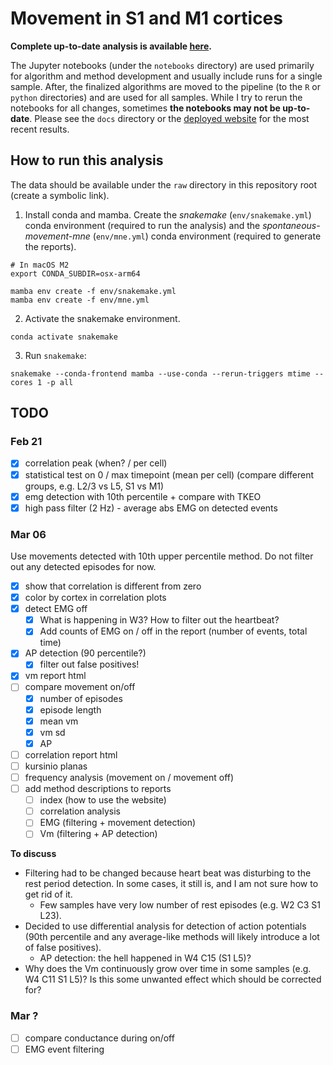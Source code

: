 # Movement in S1 and M1 cortices

**Complete up-to-date analysis is available [here](https://kerseviciute.github.io/movement-s1-m1/).**

The Jupyter notebooks (under the `notebooks` directory) are used primarily for algorithm and method
development and usually include runs for a single sample. After, the finalized algorithms
are moved to the pipeline (to the `R` or `python` directories) and are used for all samples.
While I try to rerun the notebooks for all changes, sometimes **the notebooks may not be up-to-date**.
Please see the `docs` directory or the [deployed website](https://kerseviciute.github.io/movement-s1-m1/)
for the most recent results.

## How to run this analysis

The data should be available under the `raw` directory in this repository root (create a symbolic link).

1. Install conda and mamba. Create the _snakemake_ (`env/snakemake.yml`) conda environment
   (required to run the analysis) and the _spontaneous-movement-mne_ (`env/mne.yml`) conda environment
   (required to generate the reports).

```shell
# In macOS M2
export CONDA_SUBDIR=osx-arm64
```

```shell
mamba env create -f env/snakemake.yml
mamba env create -f env/mne.yml
```

2. Activate the snakemake environment.

```shell
conda activate snakemake
```

3. Run ``snakemake``:

```shell
snakemake --conda-frontend mamba --use-conda --rerun-triggers mtime --cores 1 -p all
```

## TODO

### Feb 21

- [x] correlation peak (when? / per cell)
- [x] statistical test on 0 / max timepoint (mean per cell) (compare different groups, e.g. L2/3 vs L5, S1 vs M1)
- [x] emg detection with 10th percentile + compare with TKEO
- [x] high pass filter (2 Hz) - average abs EMG on detected events

### Mar 06

Use movements detected with 10th upper percentile method. Do not filter out any
detected episodes for now.

- [x] show that correlation is different from zero
- [x] color by cortex in correlation plots
- [x] detect EMG off
  - [x] What is happening in W3? How to filter out the heartbeat?
  - [x] Add counts of EMG on / off in the report (number of events, total time)
- [x] AP detection (90 percentile?)
  - [x] filter out false positives!
- [x] vm report html
- [ ] compare movement on/off
  - [x] number of episodes
  - [x] episode length
  - [x] mean vm
  - [x] vm sd
  - [x] AP
- [ ] correlation report html
- [ ] kursinio planas
- [ ] frequency analysis (movement on / movement off)
- [ ] add method descriptions to reports
  - [ ] index (how to use the website)
  - [ ] correlation analysis
  - [ ] EMG (filtering + movement detection)
  - [ ] Vm (filtering + AP detection)

**To discuss**
- Filtering had to be changed because heart beat was disturbing to the rest period detection. In some cases, it
  still is, and I am not sure how to get rid of it.
  - Few samples have very low number of rest episodes (e.g. W2 C3 S1 L23).
- Decided to use differential analysis for detection of action potentials (90th percentile and any average-like
  methods will likely introduce a lot of false positives).
  - AP detection: the hell happened in W4 C15 (S1 L5)?
- Why does the Vm continuously grow over time in some samples (e.g. W4 C11 S1 L5)? Is this some unwanted effect
  which should be corrected for?

### Mar ?

- [ ] compare conductance during on/off
- [ ] EMG event filtering
